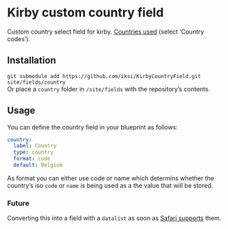 # Kirby custom country field

Custom country select field for kirby. [Countries used](https://www.iso.org/obp/ui/#search) (select ‘Country codes’).

## Installation

`git submodule add https://github.com/iksi/KirbyCountryField.git site/fields/country`  
Or place a `country` folder in `/site/fields` with the repository’s contents.

## Usage

You can define the country field in your blueprint as follows:

```YAML
country:
  label: Country
  type: country
  format: code
  default: Belgium
```

As format you can either use code or name which determins whether the country’s iso `code` or `name` is being used as a the value that will be stored.

### Future

Converting this into a field with a `datalist` as soon as [Safari supports](http://caniuse.com/#search=datalist) them.
